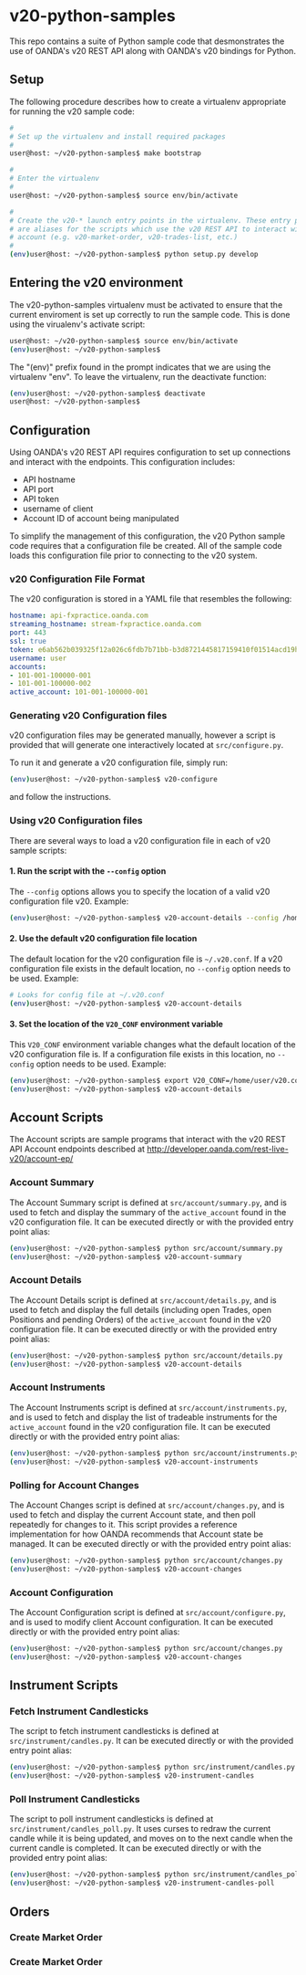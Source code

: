 # v20-python-samples

This repo contains a suite of Python sample code that desmonstrates the use of
OANDA's v20 REST API along with OANDA's v20 bindings for Python.

## Setup

The following procedure describes how to create a virtualenv appropriate for
running the v20 sample code:

```bash
#
# Set up the virtualenv and install required packages
#
user@host: ~/v20-python-samples$ make bootstrap

#
# Enter the virtualenv
#
user@host: ~/v20-python-samples$ source env/bin/activate

#
# Create the v20-* launch entry points in the virtualenv. These entry points
# are aliases for the scripts which use the v20 REST API to interact with an
# account (e.g. v20-market-order, v20-trades-list, etc.)
#
(env)user@host: ~/v20-python-samples$ python setup.py develop
```

## Entering the v20 environment

The v20-python-samples virtualenv must be activated to ensure that the current
enviroment is set up correctly to run the sample code. This is done using the
virualenv's activate script:

```bash
user@host: ~/v20-python-samples$ source env/bin/activate
(env)user@host: ~/v20-python-samples$
```

The "(env)" prefix found in the prompt indicates that we are using the
virtualenv "env".  To leave the virtualenv, run the deactivate function:

```bash
(env)user@host: ~/v20-python-samples$ deactivate
user@host: ~/v20-python-samples$ 
```


## Configuration

Using OANDA's v20 REST API requires configuration to set up connections and 
interact with the endpoints. This configuration includes:

* API hostname
* API port
* API token
* username of client
* Account ID of account being manipulated

To simplify the management of this configuration, the v20 Python sample code
requires that a configuration file be created. All of the sample code loads
this configuration file prior to connecting to the v20 system.

### v20 Configuration File Format

The v20 configuration is stored in a YAML file that resembles the following:

```yaml
hostname: api-fxpractice.oanda.com
streaming_hostname: stream-fxpractice.oanda.com
port: 443
ssl: true
token: e6ab562b039325f12a026c6fdb7b71bb-b3d8721445817159410f01514acd19hbc
username: user
accounts:
- 101-001-100000-001
- 101-001-100000-002
active_account: 101-001-100000-001
```

### Generating v20 Configuration files

v20 configuration files may be generated manually, however a script is provided that
will generate one interactively located at `src/configure.py`.

To run it and generate a v20 configuration file, simply run:

```bash
(env)user@host: ~/v20-python-samples$ v20-configure
```

and follow the instructions.

### Using v20 Configuration files

There are several ways to load a v20 configuration file in each of v20 sample scripts:

#### 1. Run the script with the `--config` option 

The `--config` options allows you to specify the location of a valid v20 configuration file v20. Example: 

```bash
(env)user@host: ~/v20-python-samples$ v20-account-details --config /home/user/v20.conf
```

#### 2. Use the default v20 configuration file location

The default location for the v20 configuration file is `~/.v20.conf`. If a v20
configuration file exists in the default location, no `--config` option needs
to be used. Example:

```bash
# Looks for config file at ~/.v20.conf
(env)user@host: ~/v20-python-samples$ v20-account-details
```

#### 3. Set the location of the `V20_CONF` environment variable 

This `V20_CONF` environment variable changes what the default location of the
v20 configuration file is. If a configuration file exists in this location, no
`--config` option needs to be used. Example:

```bash
(env)user@host: ~/v20-python-samples$ export V20_CONF=/home/user/v20.conf
(env)user@host: ~/v20-python-samples$ v20-account-details
```


## Account Scripts

The Account scripts are sample programs that interact with the v20 REST API
Account endpoints described at
http://developer.oanda.com/rest-live-v20/account-ep/

### Account Summary

The Account Summary script is defined at `src/account/summary.py`, and is used
to fetch and display the summary of the `active_account` found in the v20
configuration file. It can be executed directly or with the provided entry
point alias:

```bash
(env)user@host: ~/v20-python-samples$ python src/account/summary.py
(env)user@host: ~/v20-python-samples$ v20-account-summary
```

### Account Details

The Account Details script is defined at `src/account/details.py`, and is used
to fetch and display the full details (including open Trades, open Positions
and pending Orders) of the `active_account` found in the v20 configuration
file. It can be executed directly or with the provided entry point alias:

```bash
(env)user@host: ~/v20-python-samples$ python src/account/details.py
(env)user@host: ~/v20-python-samples$ v20-account-details
```

### Account Instruments

The Account Instruments script is defined at `src/account/instruments.py`, and
is used to fetch and display the list of tradeable instruments for the
`active_account` found in the v20 configuration file. It can be executed
directly or with the provided entry point alias:

```bash
(env)user@host: ~/v20-python-samples$ python src/account/instruments.py
(env)user@host: ~/v20-python-samples$ v20-account-instruments
```


### Polling for Account Changes

The Account Changes script is defined at `src/account/changes.py`, and is used
to fetch and display the current Account state, and then poll repeatedly for
changes to it. This script provides a reference implementation for how OANDA
recommends that Account state be managed. It can be executed directly or with
the provided entry point alias:

```bash
(env)user@host: ~/v20-python-samples$ python src/account/changes.py
(env)user@host: ~/v20-python-samples$ v20-account-changes
```


### Account Configuration

The Account Configuration script is defined at `src/account/configure.py`, and
is used to modify client Account configuration.  It can be executed directly or
with the provided entry point alias:

```bash
(env)user@host: ~/v20-python-samples$ python src/account/changes.py
(env)user@host: ~/v20-python-samples$ v20-account-changes
```


## Instrument Scripts

### Fetch Instrument Candlesticks

The script to fetch instrument candlesticks is defined at
`src/instrument/candles.py`.  It can be executed directly or with the provided
entry point alias:

```bash
(env)user@host: ~/v20-python-samples$ python src/instrument/candles.py
(env)user@host: ~/v20-python-samples$ v20-instrument-candles
```


### Poll Instrument Candlesticks

The script to poll instrument candlesticks is defined at
`src/instrument/candles_poll.py`. It uses curses to redraw the current candle
while it is being updated, and moves on to the next candle when the current
candle is completed. It can be executed directly or with the provided entry
point alias:

```bash
(env)user@host: ~/v20-python-samples$ python src/instrument/candles_poll.py
(env)user@host: ~/v20-python-samples$ v20-instrument-candles-poll
```


## Orders

### Create Market Order

### Create Market Order

